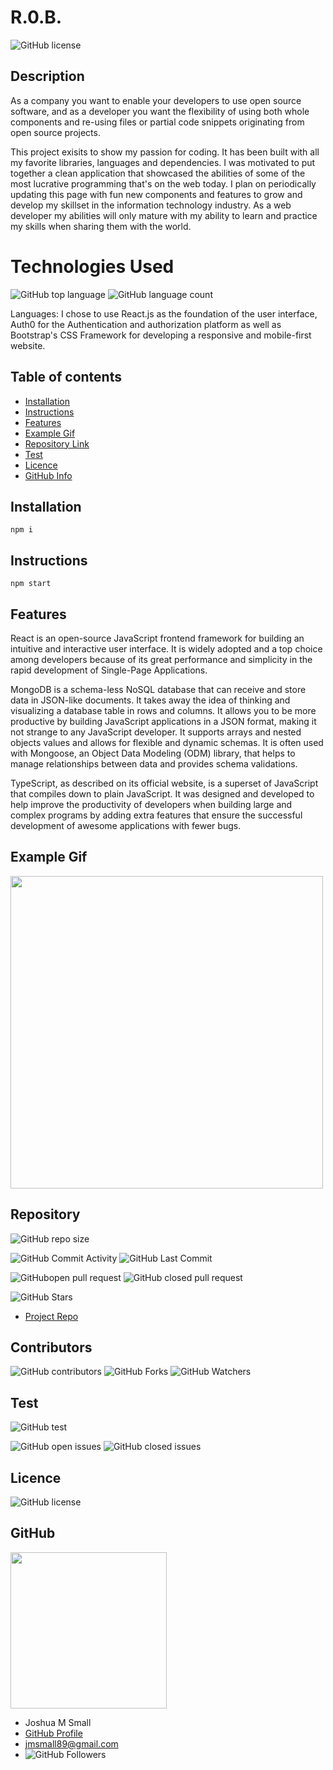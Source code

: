 # **R.0.B.**

![GitHub license](https://img.shields.io/badge/Made%20by-%40WasteOfADrumBum-green)

## Description

As a company you want to enable your developers to use open source software, and as a developer you want the flexibility of using both whole components and re-using files or partial code snippets originating from open source projects.

This project exisits to show my passion for coding. It has been built with all my favorite libraries, languages and dependencies. I was motivated to put together a clean application that showcased the abilities of some of the most lucrative programming that's on the web today. I plan on periodically updating this page with fun new components and features to grow and develop my skillset in the information technology industry. As a web developer my abilities will only mature with my ability to learn and practice my skills when sharing them with the world.

# Technologies Used

![GitHub top language](https://img.shields.io/github/languages/top/WasteOfADrumBumr0b?color=green&logo=github&logoColor=green)
![GitHub language count](https://img.shields.io/github/languages/count/WasteOfADrumBumr0b?color=green&logo=github&logoColor=green)

Languages: I chose to use React.js as the foundation of the user interface, Auth0 for the Authentication and authorization platform as well as Bootstrap's CSS Framework for developing a responsive and mobile-first website.

## Table of contents

- [Installation](#installation)
- [Instructions](#instructions)
- [Features](#features)
- [Example Gif](#example-gif)
- [Repository Link](#Repository)
- [Test](#Test)
- [Licence](#Licence)
- [GitHub Info](#GitHub)

## Installation

`npm i`

## Instructions

`npm start`

## Features

React is an open-source JavaScript frontend framework for building an intuitive and interactive user interface. It is widely adopted and a top choice among developers because of its great performance and simplicity in the rapid development of Single-Page Applications.

MongoDB is a schema-less NoSQL database that can receive and store data in JSON-like documents. It takes away the idea of thinking and visualizing a database table in rows and columns. It allows you to be more productive by building JavaScript applications in a JSON format, making it not strange to any JavaScript developer. It supports arrays and nested objects values and allows for flexible and dynamic schemas. It is often used with Mongoose, an Object Data Modeling (ODM) library, that helps to manage relationships between data and provides schema validations.

TypeScript, as described on its official website, is a superset of JavaScript that compiles down to plain JavaScript. It was designed and developed to help improve the productivity of developers when building large and complex programs by adding extra features that ensure the successful development of awesome applications with fewer bugs.

## Example Gif

<img src="public/assets/imagesr0b-demo.png" width="500" />

## Repository

![GitHub repo size](https://img.shields.io/github/repo-size/WasteOfADrumBumr0b?logo=github)

![GitHub Commit Activity](https://img.shields.io/github/commit-activity/m/WasteOfADrumBumr0b)
![GitHub Last Commit](https://img.shields.io/github/last-commit/WasteOfADrumBumr0b)

![GitHubopen pull request](https://img.shields.io/github/issues-pr/WasteOfADrumBumr0b)
![GitHub closed pull request](https://img.shields.io/github/issues-pr-closed/WasteOfADrumBumr0b)

![GitHub Stars](https://img.shields.io/github/stars/WasteOfADrumBumr0b?style=social)

- [Project Repo](https://github.com/WasteOfADrumBumr0b)

## Contributors

![GitHub contributors](https://img.shields.io/github/contributors/WasteOfADrumBumr0b)
![GitHub Forks](https://img.shields.io/github/forks/WasteOfADrumBumr0b?label=Fork)
![GitHub Watchers](https://img.shields.io/github/watchers/WasteOfADrumBumr0b?label=Watch)

## Test

![GitHub test](https://img.shields.io/badge/test-100%25-success)

![GitHub open issues](https://img.shields.io/github/issues/WasteOfADrumBumr0b)
![GitHub closed issues](https://img.shields.io/github/issues-closed/WasteOfADrumBumr0b)

## Licence

![GitHub license](https://img.shields.io/badge/license-MIT-blue.svg)

## GitHub

<img src="https://avatars0.githubusercontent.com/u/66432859?v=4" width="250" />

- Joshua M Small
- [GitHub Profile](https://github.com/WasteOfADrumBum)
- <jmsmall89@gmail.com>
- ![GitHub Followers](https://img.shields.io/github/followers/WasteOfADrumBum?label=Follow)
